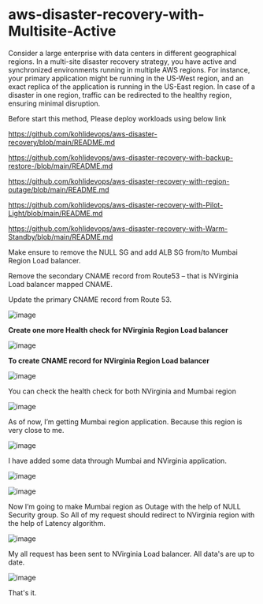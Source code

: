# aws-disaster-recovery-with-Multisite-Active

Consider a large enterprise with data centers in different geographical regions. In a multi-site disaster recovery strategy, you have active and synchronized environments running in multiple AWS regions. For instance, your primary application might be running in the US-West region, and an exact replica of the application is running in the US-East region. In case of a disaster in one region, traffic can be redirected to the healthy region, ensuring minimal disruption.

Before start this method, Please deploy workloads using below link

https://github.com/kohlidevops/aws-disaster-recovery/blob/main/README.md

https://github.com/kohlidevops/aws-disaster-recovery-with-backup-restore-/blob/main/README.md

https://github.com/kohlidevops/aws-disaster-recovery-with-region-outage/blob/main/README.md

https://github.com/kohlidevops/aws-disaster-recovery-with-Pilot-Light/blob/main/README.md

https://github.com/kohlidevops/aws-disaster-recovery-with-Warm-Standby/blob/main/README.md

Make ensure to remove the NULL SG and add ALB SG from/to Mumbai Region Load balancer.

Remove the secondary CNAME record from Route53 – that is NVirginia Load balancer mapped CNAME.

Update the primary CNAME record from Route 53.

![image](https://github.com/kohlidevops/aws-disaster-recovery-with-Multisite-Active/assets/100069489/3d304fec-27b4-4ee5-bac2-52b7f7ac2a12)

**Create one more Health check for NVirginia Region Load balancer**

![image](https://github.com/kohlidevops/aws-disaster-recovery-with-Multisite-Active/assets/100069489/0ed8325a-cc8d-4c5f-b504-c56adeb2c9fc)

**To create CNAME record for NVirginia Region Load balancer**

![image](https://github.com/kohlidevops/aws-disaster-recovery-with-Multisite-Active/assets/100069489/68d071bb-63db-456f-b9f4-574b115f483f)

You can check the health check for both NVirginia and Mumbai region

![image](https://github.com/kohlidevops/aws-disaster-recovery-with-Multisite-Active/assets/100069489/ab63103d-8963-4791-a4fa-33f4727d867d)

As of now, I’m getting Mumbai region application. Because this region is very close to me.

![image](https://github.com/kohlidevops/aws-disaster-recovery-with-Multisite-Active/assets/100069489/54a7947d-2d1e-4c08-894d-dd3ecd0c60a8)

I have added some data through Mumbai and NVirginia application.

![image](https://github.com/kohlidevops/aws-disaster-recovery-with-Multisite-Active/assets/100069489/89bd554f-613a-4951-9100-5b04b3897883)

![image](https://github.com/kohlidevops/aws-disaster-recovery-with-Multisite-Active/assets/100069489/c6545b8c-a729-4973-a7cd-5ab39e1b83c7)

Now I’m going to make Mumbai region as Outage with the help of NULL Security group. So All of my request should redirect to NVirginia region with the help of Latency algorithm.

![image](https://github.com/kohlidevops/aws-disaster-recovery-with-Multisite-Active/assets/100069489/6e519eea-327c-4b81-8959-ebc5ea18010e)

My all request has been sent to NVirginia Load balancer. All data's are up to date.

![image](https://github.com/kohlidevops/aws-disaster-recovery-with-Multisite-Active/assets/100069489/bbf0aabe-659a-4c9d-a77d-c878f9a969d8)

That's it.









